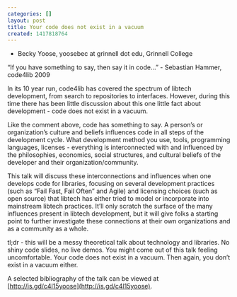 ```yaml
---
categories: []
layout: post
title: Your code does not exist in a vacuum
created: 1417818764
---
```

- Becky Yoose, yoosebec at grinnell dot edu, Grinnell College

“If you have something to say, then say it in code…” - Sebastian Hammer,
code4lib 2009

In its 10 year run, code4lib has covered the spectrum of libtech
development, from search to repositories to interfaces. However, during
this time there has been little discussion about this one little fact
about development - code does not exist in a vacuum.

Like the comment above, code has something to say. A person’s or
organization’s culture and beliefs influences code in all steps of the
development cycle. What development method you use, tools, programming
languages, licenses - everything is interconnected with and influenced
by the philosophies, economics, social structures, and cultural beliefs
of the developer and their organization/community.

This talk will discuss these interconnections and influences when one
develops code for libraries, focusing on several development practices
(such as “Fail Fast, Fail Often” and Agile) and licensing choices (such
as open source) that libtech has either tried to model or incorporate
into mainstream libtech practices. It’ll only scratch the surface of the
many influences present in libtech development, but it will give folks a
starting point to further investigate these connections at their own
organizations and as a community as a whole.

tl;dr - this will be a messy theoretical talk about technology and
libraries. No shiny code slides, no live demos. You might come out of
this talk feeling uncomfortable. Your code does not exist in a vacuum.
Then again, you don’t exist in a vacuum either.

A selected bibliography of the talk can be viewed at [http://is.gd/c4l15yoose](http://is.gd/c4l15yoose).
